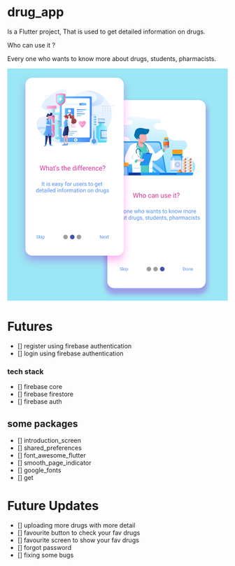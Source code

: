 # drug_app

Is a Flutter project, That is used to get detailed information on drugs.

Who can use it ?

Every one who wants to know more about drugs, students, pharmacists.

![gitDesign](gitDesign.jpg)


# Futures
- [] register using firebase authentication
- [] login    using firebase authentication


### tech stack
- [] firebase core
- [] firebase firestore
- [] firebase auth

## some packages
- [] introduction_screen
- [] shared_preferences
- [] font_awesome_flutter
- [] smooth_page_indicator
- [] google_fonts
- [] get


# Future Updates
- [] uploading more drugs with more detail
- [] favourite button to check your fav drugs
- [] favourite screen to show your fav drugs
- [] forgot password
- [] fixing some bugs

